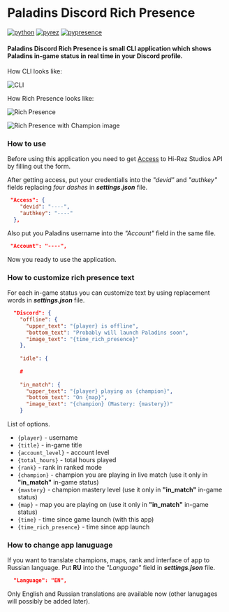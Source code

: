 # Paladins Discord Rich Presence
[![python](https://img.shields.io/badge/python-3.10-blue)](https://www.python.org/downloads/release/python-3100/) [![pyrez](https://img.shields.io/badge/Pyrez-1.1.1.1-yellow)](https://github.com/luissilva1044894/Pyrez) [![pypresence](https://img.shields.io/badge/pypresence-4.2.1-blue)](https://pypi.org/project/pypresence/)

#### Paladins Discord Rich Presence is small CLI application which shows Paladins in-game status in real time in your Discord profile.

How CLI looks like:

![CLI](https://cdn.discordapp.com/attachments/797777445537054720/1073252422157336660/image.png?ex=65fc4735&is=65e9d235&hm=d6bcc8e0e334b591529910367af785e2a44db60a5fefdf327979cc46b9055fea&)

How Rich Presence looks like:

![Rich Presence](https://cdn.discordapp.com/attachments/797777445537054720/1073252674050469928/image.png?ex=65fc4771&is=65e9d271&hm=4436775fadce26e0ed2218ea3d29b061ebc7eac4db495b0a5927d09a0ccdafe4&)

![Rich Presence with Champion image](https://cdn.discordapp.com/attachments/797777445537054720/1073253248997265499/image.png?ex=65fc47fa&is=65e9d2fa&hm=c6c69b05e9ac381e35a70ac4ef6255ab4d609c15b9baa5eb8b302a7d42c36453&)

### How to use

Before using this application you need to get [Access](https://fs12.formsite.com/HiRez/form48/secure_index.html) to Hi-Rez Studios API by filling out the form.

After getting access, put your credentialls into the *"devid"* and *"authkey"* fields replacing *four dashes* in ***settings.json*** file.

```json
 "Access": {
    "devid": "----",
    "authkey": "----"
  },
```

Also put you Paladins username into the *"Account"* field in the same file. 

```json
 "Account": "----",
```

Now you ready to use the application.

### How to customize rich presence text

For each in-game status you can customize text by using replacement words in ***settings.json*** file.

```json
  "Discord": {
    "offline": {
      "upper_text": "{player} is offline",
      "bottom_text": "Probably will launch Paladins soon",
      "image_text": "{time_rich_presence}"
    },
    
    "idle": {
    
    #
    
    "in_match": {
      "upper_text": "{player} playing as {champion}",
      "bottom_text": "On {map}",
      "image_text": "{champion} (Mastery: {mastery})"
    }
```

List of options.
+ `{player}` - username
+ `{title}` - in-game title
+ `{account_level}` - account level
+ `{total_hours}` - total hours played
+ `{rank}` - rank in ranked mode
+ `{champion}` - champion you are playing in live match (use it only in **"in_match"** in-game status)
+ `{mastery}` - champion mastery level (use it only in **"in_match"** in-game status)
+ `{map}` - map you are playing on (use it only in **"in_match"** in-game status)
+ `{time}` - time since game launch (with this app)
+ `{time_rich_presence}` - time since app launch

### How to change app lanuguage

If you want to translate champions, maps, rank and interface of app to Russian language. Put **RU** into the *"Language"* field in ***settings.json*** file.

```json
  "Language": "EN",
```

Only English and Russian translations are available now (other lanugages will possibly be added later).

